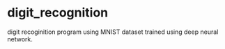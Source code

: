 # digit_recognition
digit recoginition program using MNIST dataset 
trained using deep neural network.
